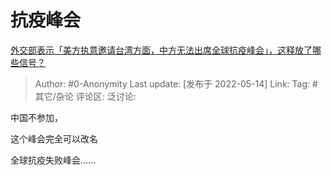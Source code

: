 # 抗疫峰会
[外交部表示「美方执意邀请台湾方面，中方无法出席全球抗疫峰会」，这释放了哪些信号？](https://www.zhihu.com/question/532656056/answer/2485415209)

> Author: #0-Anonymity
> Last update: [发布于 2022-05-14]
> Link:
> Tag: #其它/杂论
> 评论区:
> 泛讨论:

中国不参加，

这个峰会完全可以改名

全球抗疫失败峰会……
